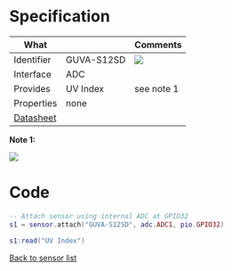 # Specification

| What         |             | Comments                   |
|--------------|-------------|----------------------------|
| Identifier   | GUVA-S12SD  | ![](http://git.whitecatboard.org/guva-s12sd.png)                           |
| Interface    | ADC         |                            |
| Provides     | UV Index    | see note 1                 |
| Properties   | none        |                            |
| [Datasheet](https://cdn-shop.adafruit.com/datasheets/1918guva.pdf)    |             |                            |

**Note 1:**

![](http://git.whitecatboard.org/uv-index.png)

# Code

```lua
-- Attach sensor using internal ADC at GPIO32
s1 = sensor.attach("GUVA-S12SD", adc.ADC1, pio.GPIO32)

s1:read("UV Index")
```

[Back to sensor list](./Sensor-module#supported-sensors)
